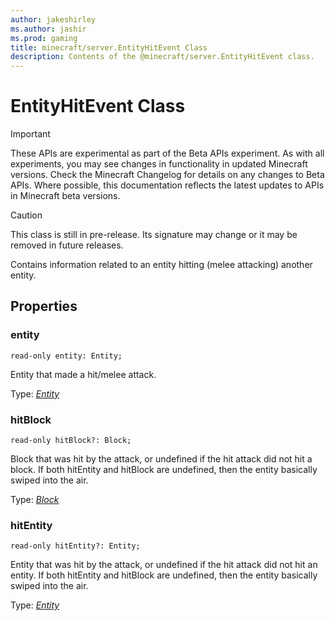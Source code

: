```yaml
---
author: jakeshirley
ms.author: jashir
ms.prod: gaming
title: minecraft/server.EntityHitEvent Class
description: Contents of the @minecraft/server.EntityHitEvent class.
---
```

# EntityHitEvent Class
>[!IMPORTANT]
>These APIs are experimental as part of the Beta APIs experiment. As with all experiments, you may see changes in functionality in updated Minecraft versions. Check the Minecraft Changelog for details on any changes to Beta APIs. Where possible, this documentation reflects the latest updates to APIs in Minecraft beta versions.

> [!CAUTION]
> This class is still in pre-release.  Its signature may change or it may be removed in future releases.

Contains information related to an entity hitting (melee attacking) another entity.

## Properties

### **entity**
`read-only entity: Entity;`

Entity that made a hit/melee attack.

Type: [*Entity*](Entity.md)

### **hitBlock**
`read-only hitBlock?: Block;`

Block that was hit by the attack, or undefined if the hit attack did not hit a block. If both hitEntity and hitBlock are undefined, then the entity basically swiped into the air.

Type: [*Block*](Block.md)

### **hitEntity**
`read-only hitEntity?: Entity;`

Entity that was hit by the attack, or undefined if the hit attack did not hit an entity. If both hitEntity and hitBlock are undefined, then the entity basically swiped into the air.

Type: [*Entity*](Entity.md)



